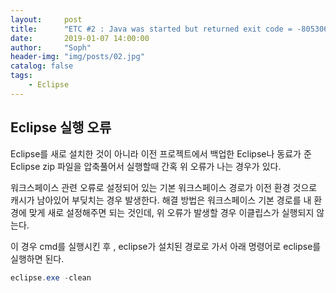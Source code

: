 ```yaml
---
layout:     post
title:      "ETC #2 : Java was started but returned exit code = -8053069"
date:       2019-01-07 14:00:00
author:     "Soph"
header-img: "img/posts/02.jpg"
catalog: false
tags:
    - Eclipse
---
```


## Eclipse 실행 오류

Eclipse를 새로 설치한 것이 아니라 이전 프로젝트에서 백업한 Eclipse나 동료가 준 Eclipse zip 파일을 압축풀어서 실행할때 간혹 위 오류가 나는 경우가 있다.

워크스페이스 관련 오류로 설정되어 있는 기본 워크스페이스 경로가 이전 환경 것으로 캐시가 남아있어 부딪치는 경우 발생한다.
해결 방법은 워크스페이스 기본 경로를 내 환경에 맞게 새로 설정해주면 되는 것인데, 위 오류가 발생할 경우 이클립스가 실행되지 않는다.

이 경우 cmd를 실행시킨 후 , eclipse가 설치된 경로로 가서 아래 명령어로 eclipse를 실행하면 된다.

```JAVA
eclipse.exe -clean
```



   






